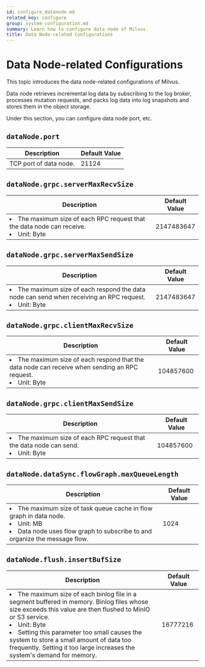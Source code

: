 ```yaml
---
id: configure_datanode.md
related_key: configure
group: system_configuration.md
summary: Learn how to configure data node of Milvus.
title: Data Node-related Configurations
---
```


# Data Node-related Configurations

This topic introduces the data node-related configurations of Milvus.

Data node retrieves incremental log data by subscribing to the log broker, processes mutation requests, and packs log data into log snapshots and stores them in the object storage.

Under this section, you can configure data node port, etc.


## `dataNode.port`

<table id="dataNode.port">
  <thead>
    <tr>
      <th class="width80">Description</th>
      <th class="width20">Default Value</th> 
    </tr>
  </thead>
  <tbody>
    <tr>
      <td>TCP port of data node.</td>
      <td>21124</td>
    </tr>
  </tbody>
</table>

## `dataNode.grpc.serverMaxRecvSize`

<table id="dataNode.grpc.serverMaxRecvSize">
  <thead>
    <tr>
      <th class="width80">Description</th>
      <th class="width20">Default Value</th> 
    </tr>
  </thead>
  <tbody>
    <tr>
      <td>
        <li>The maximum size of each RPC request that the data node can receive.</li>
        <li>Unit: Byte</li>
      </td>
      <td>2147483647</td>
    </tr>
  </tbody>
</table>

## `dataNode.grpc.serverMaxSendSize`

<table id="dataNode.grpc.serverMaxSendSize">
  <thead>
    <tr>
      <th class="width80">Description</th>
      <th class="width20">Default Value</th> 
    </tr>
  </thead>
  <tbody>
    <tr>
      <td>
        <li>The maximum size of each respond the data node can send when receiving an RPC request.</li>
        <li>Unit: Byte</li>
      </td>
      <td>2147483647</td>
    </tr>
  </tbody>
</table>

## `dataNode.grpc.clientMaxRecvSize`

<table id="dataNode.grpc.clientMaxRecvSize">
  <thead>
    <tr>
      <th class="width80">Description</th>
      <th class="width20">Default Value</th> 
    </tr>
  </thead>
  <tbody>
    <tr>
      <td>
        <li>The maximum size of each respond that the data node can receive when sending an RPC request.</li>
        <li>Unit: Byte</li>
      </td>
      <td>104857600</td>
    </tr>
  </tbody>
</table>

## `dataNode.grpc.clientMaxSendSize`

<table id="dataNode.grpc.clientMaxSendSize">
  <thead>
    <tr>
      <th class="width80">Description</th>
      <th class="width20">Default Value</th> 
    </tr>
  </thead>
  <tbody>
    <tr>
      <td>
        <li>The maximum size of each RPC request that the data node can send.</li>
        <li>Unit: Byte</li>
      </td>
      <td>104857600</td>
    </tr>
  </tbody>
</table>

## `dataNode.dataSync.flowGraph.maxQueueLength`

<table id="dataNode.dataSync.flowGraph.maxQueueLength">
  <thead>
    <tr>
      <th class="width80">Description</th>
      <th class="width20">Default Value</th> 
    </tr>
  </thead>
  <tbody>
    <tr>
      <td>
        <li>The maximum size of task queue cache in flow graph in data node.</li>
        <li>Unit: MB</li>
        <li>Data node uses flow graph to subscribe to and organize the message flow.</li>
      </td>
      <td>1024</td>
    </tr>
  </tbody>
</table>


## `dataNode.flush.insertBufSize`

<table id="dataNode.flush.insertBufSize">
  <thead>
    <tr>
      <th class="width80">Description</th>
      <th class="width20">Default Value</th> 
    </tr>
  </thead>
  <tbody>
    <tr>
      <td>
        <li>The maximum size of each binlog file in a segment buffered in memory. Binlog files whose size exceeds this value are then flushed to MinIO or S3 service.</li>
        <li>Unit: Byte</li>
        <li>Setting this parameter too small causes the system to store a small amount of data too frequently. Setting it too large increases the system's demand for memory.</li>
      </td>
      <td>16777216</td>
    </tr>
  </tbody>
</table>
